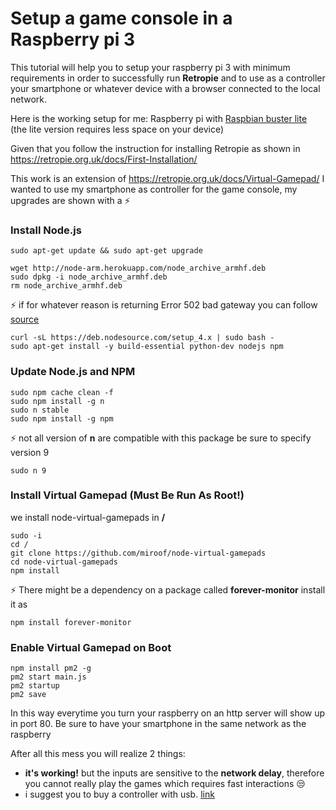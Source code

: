 # Setup a game console in a Raspberry pi 3
This tutorial will help you to setup your raspberry pi 3 with minimum requirements in order to successfully run **Retropie** and to use as a controller your smartphone or whatever device with a browser connected to the local network.

Here is the working setup for me:
Raspberry pi with [Raspbian buster lite](https://www.raspberrypi.org/downloads/raspbian/) (the lite version requires less space on your device)

Given that you follow the instruction for installing Retropie as shown in https://retropie.org.uk/docs/First-Installation/


This work is an extension of https://retropie.org.uk/docs/Virtual-Gamepad/
I wanted to use my smartphone as controller for the game console, my upgrades are shown with a :zap:

### Install Node.js
```sudo apt-get update && sudo apt-get upgrade```

```
wget http://node-arm.herokuapp.com/node_archive_armhf.deb
sudo dpkg -i node_archive_armhf.deb
rm node_archive_armhf.deb
```
:zap: if for whatever reason is returning Error 502 bad gateway you can follow [source](https://www.raspberrypi.org/forums/viewtopic.php?t=130217)

```
curl -sL https://deb.nodesource.com/setup_4.x | sudo bash -
sudo apt-get install -y build-essential python-dev nodejs npm
```

### Update Node.js and NPM
```
sudo npm cache clean -f
sudo npm install -g n
sudo n stable
sudo npm install -g npm
```
:zap: not all version of **n** are compatible with this package be sure to specify version 9

`sudo n 9`

### Install Virtual Gamepad (Must Be Run As Root!)
we install node-virtual-gamepads in **/**
```
sudo -i
cd /
git clone https://github.com/miroof/node-virtual-gamepads
cd node-virtual-gamepads
npm install
```

:zap: There might be a dependency on a package called **forever-monitor** install it as

`npm install forever-monitor`

### Enable Virtual Gamepad on Boot

```
npm install pm2 -g
pm2 start main.js
pm2 startup
pm2 save
```

In this way everytime you turn your raspberry on an http server will show up in port 80.
Be sure to have your smartphone in the same network as the raspberry

After all this mess you will realize 2 things:
- **it's working!** but the inputs are sensitive to the **network delay**, therefore you cannot really play the games which requires fast interactions :unamused:
- i suggest you to buy a controller with usb. [link](https://www.androidcentral.com/best-raspberry-pi-controller)
